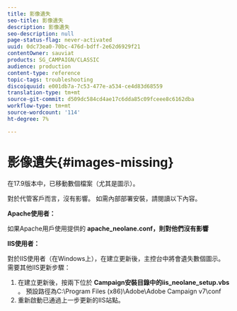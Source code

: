 ```yaml
---
title: 影像遺失
seo-title: 影像遺失
description: 影像遺失
seo-description: null
page-status-flag: never-activated
uuid: 0dc73ea0-70bc-476d-bdff-2e62d6929f21
contentOwner: sauviat
products: SG_CAMPAIGN/CLASSIC
audience: production
content-type: reference
topic-tags: troubleshooting
discoiquuid: e001db7a-7c53-477e-a534-ce4d83d68559
translation-type: tm+mt
source-git-commit: d509dc584cd4ae17c6dda85c09fceee8c6162dba
workflow-type: tm+mt
source-wordcount: '114'
ht-degree: 7%

---
```



# 影像遺失{#images-missing}

在17.9版本中，已移動數個檔案（尤其是圖示）。

對於代管客戶而言，沒有影響。 如需內部部署安裝，請閱讀以下內容。

**Apache使用者：**

如果Apache用戶使用提供的 **apache_neolane.conf，則對他們沒有影響**

**IIS使用者：**

對於IIS使用者（在Windows上），在建立更新後，主控台中將會遺失數個圖示。 需要其他IIS更新步驟：

1. 在建立更新後，按兩下位於 **Campaign安裝目錄中的iis_neolane_setup.vbs** 。 預設路徑為C:\Program Files (x86)\Adobe\Adobe Campaign v7\conf
1. 重新啟動已通過上一步更新的IIS站點。

